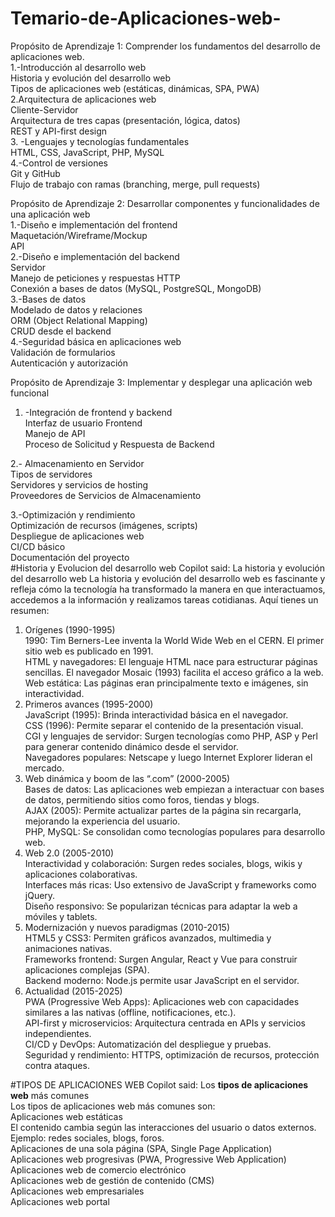 # Temario-de-Aplicaciones-web-
Propósito de Aprendizaje 1: Comprender los fundamentos del desarrollo de aplicaciones web.  
1.-Introducción al desarrollo web  
Historia y evolución del desarrollo web  
Tipos de aplicaciones web (estáticas, dinámicas, SPA, PWA)  
2.Arquitectura de aplicaciones web  
Cliente-Servidor  
Arquitectura de tres capas (presentación, lógica, datos)  
REST y API-first design  
3. -Lenguajes y tecnologías fundamentales  
HTML, CSS, JavaScript, PHP, MySQL  
4.-Control de versiones  
Git y GitHub  
Flujo de trabajo con ramas (branching, merge, pull requests)  

Propósito de Aprendizaje 2: Desarrollar componentes y funcionalidades de una aplicación web  
1.-Diseño e implementación del frontend  
Maquetación/Wireframe/Mockup  
API  
2.-Diseño e implementación del backend   
Servidor  
Manejo de peticiones y respuestas HTTP  
Conexión a bases de datos (MySQL, PostgreSQL, MongoDB)  
3.-Bases de datos  
 Modelado de datos y relaciones  
ORM (Object Relational Mapping)  
CRUD desde el backend  
4.-Seguridad básica en aplicaciones web  
Validación de formularios  
Autenticación y autorización   

Propósito de Aprendizaje 3: Implementar y desplegar una aplicación web funcional  
1. -Integración de frontend y backend  
Interfaz de usuario Frontend  
Manejo de API  
Proceso de Solicitud y Respuesta de Backend  

2.- Almacenamiento en Servidor  
Tipos de servidores   
Servidores y servicios de hosting   
Proveedores de Servicios de Almacenamiento  

3.-Optimización y rendimiento  
Optimización de recursos (imágenes, scripts)  
Despliegue de aplicaciones web  
CI/CD básico  
Documentación del proyecto  
#Historia y Evolucion del desarrollo web
Copilot said: La historia y evolución del desarrollo web
La historia y evolución del desarrollo web es fascinante y refleja cómo la tecnología ha transformado la manera en que interactuamos, accedemos a la información y realizamos tareas cotidianas. Aquí tienes un resumen:

1. Orígenes (1990-1995)  
1990: Tim Berners-Lee inventa la World Wide Web en el CERN. El primer sitio web es publicado en 1991.  
HTML y navegadores: El lenguaje HTML nace para estructurar páginas sencillas. El navegador Mosaic (1993) facilita el acceso gráfico a la web.  
Web estática: Las páginas eran principalmente texto e imágenes, sin interactividad.  
2. Primeros avances (1995-2000)  
JavaScript (1995): Brinda interactividad básica en el navegador.  
CSS (1996): Permite separar el contenido de la presentación visual.  
CGI y lenguajes de servidor: Surgen tecnologías como PHP, ASP y Perl para generar contenido dinámico desde el servidor.  
Navegadores populares: Netscape y luego Internet Explorer lideran el mercado.  
3. Web dinámica y boom de las “.com” (2000-2005)  
Bases de datos: Las aplicaciones web empiezan a interactuar con bases de datos, permitiendo sitios como foros, tiendas y blogs.  
AJAX (2005): Permite actualizar partes de la página sin recargarla, mejorando la experiencia del usuario.  
PHP, MySQL: Se consolidan como tecnologías populares para desarrollo web.
4. Web 2.0 (2005-2010)  
Interactividad y colaboración: Surgen redes sociales, blogs, wikis y aplicaciones colaborativas.  
Interfaces más ricas: Uso extensivo de JavaScript y frameworks como jQuery.  
Diseño responsivo: Se popularizan técnicas para adaptar la web a móviles y tablets.  
5. Modernización y nuevos paradigmas (2010-2015)   
HTML5 y CSS3: Permiten gráficos avanzados, multimedia y animaciones nativas.  
Frameworks frontend: Surgen Angular, React y Vue para construir aplicaciones complejas (SPA).  
Backend moderno: Node.js permite usar JavaScript en el servidor.  
6. Actualidad (2015-2025)  
PWA (Progressive Web Apps): Aplicaciones web con capacidades similares a las nativas (offline, notificaciones, etc.).  
API-first y microservicios: Arquitectura centrada en APIs y servicios independientes.  
CI/CD y DevOps: Automatización del despliegue y pruebas.  
Seguridad y rendimiento: HTTPS, optimización de recursos, protección contra ataques.  
  

#TIPOS DE APLICACIONES WEB
Copilot said: Los **tipos de aplicaciones web** más comunes  
Los tipos de aplicaciones web más comunes son:  
Aplicaciones web estáticas  
El contenido cambia según las interacciones del usuario o datos externos.  
Ejemplo: redes sociales, blogs, foros.  
Aplicaciones de una sola página (SPA, Single Page Application)  
Aplicaciones web progresivas (PWA, Progressive Web Application)  
Aplicaciones web de comercio electrónico  
Aplicaciones web de gestión de contenido (CMS)  
Aplicaciones web empresariales  
Aplicaciones web portal  



